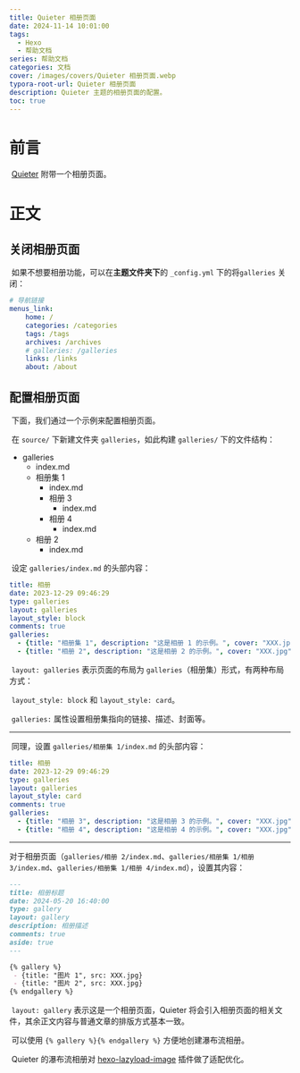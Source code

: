 ```yaml
---
title: Quieter 相册页面
date: 2024-11-14 10:01:00
tags:
  - Hexo
  - 帮助文档
series: 帮助文档
categories: 文档
cover: /images/covers/Quieter 相册页面.webp
typora-root-url: Quieter 相册页面
description: Quieter 主题的相册页面的配置。
toc: true
---
```


# 前言

​	[Quieter](https://github.com/GZ-Metal-Cell/hexo-theme-quieter) 附带一个相册页面。

# 正文

## 关闭相册页面

​	如果不想要相册功能，可以在**主题文件夹下**的 `_config.yml` 下的将`galleries` 关闭：

```yaml
# 导航链接
menus_link:
    home: /
    categories: /categories
    tags: /tags
    archives: /archives
    # galleries: /galleries
    links: /links
    about: /about
```

## 配置相册页面

​	下面，我们通过一个示例来配置相册页面。

​	在 `source/` 下新建文件夹 `galleries`，如此构建 `galleries/` 下的文件结构：

- galleries
  - index.md
  - 相册集 1
    - index.md
    - 相册 3
      - index.md
    - 相册 4
      - index.md
  - 相册 2
    - index.md

​	设定 `galleries/index.md` 的头部内容：

```yaml
title: 相册
date: 2023-12-29 09:46:29
type: galleries
layout: galleries
layout_style: block
comments: true
galleries:
  - {title: "相册集 1", description: "这是相册 1 的示例。", cover: "XXX.jpg"} 
  - {title: "相册 2", description: "这是相册 2 的示例。", cover: "XXX.jpg"}
```

​	`layout: galleries` 表示页面的布局为 `galleries`（相册集）形式，有两种布局方式：

​	`layout_style: block` 和 `layout_style: card`。

​	`galleries:` 属性设置相册集指向的链接、描述、封面等。

---

​	同理，设置 `galleries/相册集 1/index.md` 的头部内容：

```yaml
title: 相册
date: 2023-12-29 09:46:29
type: galleries
layout: galleries
layout_style: card
comments: true
galleries:
  - {title: "相册 3", description: "这是相册 3 的示例。", cover: "XXX.jpg"} 
  - {title: "相册 4", description: "这是相册 4 的示例。", cover: "XXX.jpg"}
```

---

​	对于相册页面（`galleries/相册 2/index.md`、`galleries/相册集 1/相册 3/index.md`、`galleries/相册集 1/相册 4/index.md`），设置其内容：

```markdown
---
title: 相册标题
date: 2024-05-20 16:40:00
type: gallery
layout: gallery
description: 相册描述
comments: true
aside: true
---

{% gallery %}
 - {title: "图片 1", src: XXX.jpg}
 - {title: "图片 2", src: XXX.jpg}
{% endgallery %}
```

​	`layout: gallery` 表示这是一个相册页面，Quieter 将会引入相册页面的相关文件，其余正文内容与普通文章的排版方式基本一致。

​	可以使用 `{% gallery %}{% endgallery %}` 方便地创建瀑布流相册。

​	Quieter 的瀑布流相册对 [hexo-lazyload-image](https://github.com/Troy-Yang/hexo-lazyload-image) 插件做了适配优化。
